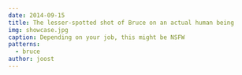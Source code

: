 ```yaml
---
date: 2014-09-15
title: The lesser-spotted shot of Bruce on an actual human being
img: showcase.jpg
caption: Depending on your job, this might be NSFW
patterns:
  - bruce
author: joost
---
```


